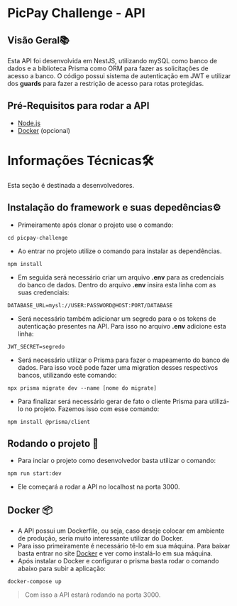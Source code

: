 # PicPay Challenge - API

## Visão Geral📚

Esta API foi desenvolvida em NestJS, utilizando mySQL como banco de dados e a biblioteca Prisma como ORM para fazer as solicitações de acesso a banco. O código possui sistema de autenticação em JWT e utilizar dos **guards** para fazer a restrição de acesso para rotas protegidas.

## Pré-Requisitos para rodar a API

- [Node.js](https://nodejs.org/en/docs)
- [Docker](https://www.docker.com/) (opcional)

# Informações Técnicas🛠️

Esta seção é destinada a desenvolvedores.

## Instalação do framework e suas depedências⚙️

- Primeiramente após clonar o projeto use o comando:

```
cd picpay-challenge
```

- Ao entrar no projeto utilize o comando para instalar as dependências.

```
npm install
```

- Em seguida será necessário criar um arquivo **.env** para as credenciais do banco de dados. Dentro do arquivo **.env** insira esta linha com as suas credenciais:

```
DATABASE_URL=mysl://USER:PASSWORD@HOST:PORT/DATABASE
```

- Será necessário também adicionar um segredo para o os tokens de autenticação presentes na API. Para isso no arquivo **.env** adicione esta linha:

```
JWT_SECRET=segredo
```

- Será necessário utilizar o Prisma para fazer o mapeamento do banco de dados. Para isso você pode fazer uma migration desses respectivos bancos, utilizando este comando:

```
npx prisma migrate dev --name [nome do migrate]
```

- Para finalizar será necessário gerar de fato o cliente Prisma para utilizá-lo no projeto. Fazemos isso com esse comando:

```
npm install @prisma/client
```

## Rodando o projeto 🚀

- Para inciar o projeto como desenvolvedor basta utilizar o comando:

```
npm run start:dev
```

- Ele começará a rodar a API no localhost na porta 3000.

## Docker 📦

- A API possui um Dockerfile, ou seja, caso deseje colocar em ambiente de produção, seria muito interessante utilizar do Docker.
- Para isso primeiramente é necessário tê-lo em sua máquina. Para baixar basta entrar no site [Docker](https://www.docker.com/) e ver como instalá-lo em sua máquina.
- Após instalar o Docker e configurar o prisma basta rodar o comando abaixo para subir a aplicação:

```
docker-compose up
```

> Com isso a API estará rodando na porta 3000.
